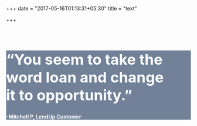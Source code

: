 +++
date = "2017-05-16T01:13:31+05:30"
title = "text"

+++

<div class="col-md-4 col-md-offset-2" style="color: white;margin-top: 15%;background-color: #728198;">
                        <h1 style="font-size: 40px;">“You seem to take the <br>word loan and change <br>it to opportunity.”</h1>
                        <div>
                            <p class="small small-caps"><strong>–Mitchell P, <span style="text-transform:none">LendUp Customer</span></strong></p>
                            </p>
                        </div>
                    </div>